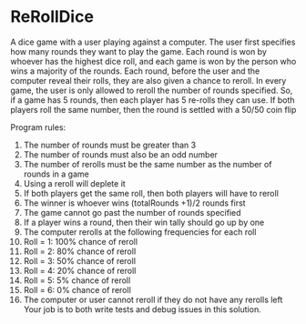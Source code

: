 # ReRollDice
A dice game with a user playing against a computer.  The user first specifies how many rounds they want to play the game.  Each round is won by whoever has the highest dice roll, and each game is won by the person who wins a majority of the rounds.  Each round, before the user and the computer reveal their rolls, they are also given a chance to reroll.  In every game, the user is only allowed to reroll the number of rounds specified.  So, if a game has 5 rounds, then each player has 5 re-rolls they can use.  If both players roll the same number, then the round is settled with a 50/50 coin flip

Program rules:
1.	The number of rounds must be greater than 3
1.	The number of rounds must also be an odd number
1.  The number of rerolls must be the same number as the number of rounds in a game
1.	Using a reroll will deplete it
1.	If both players get the same roll, then both players will have to reroll
1.	The winner is whoever wins (totalRounds +1)/2 rounds first
1.	The game cannot go past the number of rounds specified
1.	If a player wins a round, then their win tally should go up by one
1.	The computer rerolls at the following frequencies for each roll
2.	Roll = 1: 100% chance of reroll
2.	Roll = 2: 80% chance of reroll
2.	Roll = 3: 50% chance of reroll
2.	Roll = 4: 20% chance of reroll
2.	Roll = 5: 5% chance of reroll
2.	Roll = 6: 0% chance of reroll
1.	The computer or user cannot reroll if they do not have any rerolls left
Your job is to both write tests and debug issues in this solution.
